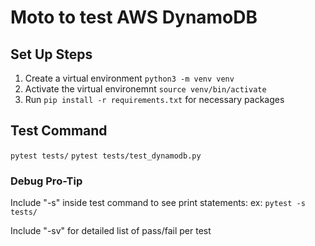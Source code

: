 # Moto to test AWS DynamoDB

## Set Up Steps

1. Create a virtual environment ```python3 -m venv venv```
2. Activate the virtual environemnt ```source venv/bin/activate```
3. Run ```pip install -r requirements.txt``` for necessary packages

## Test Command

```pytest tests/```
```pytest tests/test_dynamodb.py```

### Debug Pro-Tip

Include "-s" inside test command to see print statements:
    ex: ```pytest -s tests/```

Include "-sv" for detailed list of pass/fail per test
